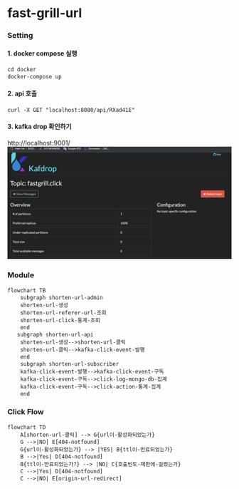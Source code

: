 # fast-grill-url
### Setting
#### 1. docker compose 실행
```
cd docker
docker-compose up
```
#### 2. api 호출
```
curl -X GET "localhost:8080/api/RXad41E"
```

#### 3. kafka drop 확인하기 
http://localhost:9001/
![kafdrop-screenshot](./kafdrop-screenshot.png)


### Module
```mermaid
flowchart TB
    subgraph shorten-url-admin
    shorten-url-생성
    shorten-url-referer-url-조회
    shorten-url-click-통계-조회
    end
   subgraph shorten-url-api
    shorten-url-생성-->shorten-url-클릭
    shorten-url-클릭-->kafka-click-event-발행
    end
    subgraph shorten-url-subscriber
    kafka-click-event-발행-->kafka-click-event-구독
    kafka-click-event-구독-->click-log-mongo-db-집계
    kafka-click-event-구독-->click-action-통계-집계
    end
```

### Click Flow 
```mermaid
flowchart TD
    A[shorten-url-클릭] --> G{url이-활성화되었는가}
    G -->|NO| E[404-notfound]
    G{url이-활성화되었는가} --> |YES| B{ttl이-만료되었는가}
    B -->|Yes| D[404-notfound]
    B{ttl이-만료되었는가?} --> |NO| C{호출빈도-제한에-걸렸는가}
    C -->|Yes| D[404-notfound]
    C -->|NO| E[origin-url-redirect]
```
